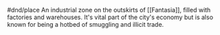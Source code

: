 #dnd/place
An industrial zone on the outskirts of [[Fantasia]], filled with factories and warehouses. It's vital part of the city's economy but is also known for being a hotbed of smuggling and illicit trade.